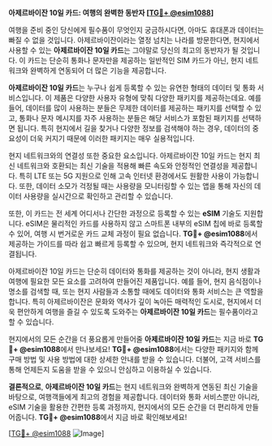 **아제르바이잔 10일 카드: 여행의 완벽한 동반자 [[TG💪+ @esim1088](https://t.me/s/esim1088)]**

여행을 준비 중인 당신에게 필수품이 무엇인지 궁금하시다면, 아마도 휴대폰과 데이터는 빠질 수 없을 것입니다. 아제르바이잔이라는 열정 넘치는 나라를 방문한다면, 현지에서 사용할 수 있는 **아제르바이잔 10일 카드**는 그야말로 당신의 최고의 동반자가 될 것입니다. 이 카드는 단순히 통화나 문자만을 제공하는 일반적인 SIM 카드가 아닌, 현지 네트워크와 완벽하게 연동되어 더 많은 기능을 제공합니다.

**아제르바이잔 10일 카드**는 누구나 쉽게 등록할 수 있는 유연한 형태의 데이터 및 통화 서비스입니다. 이 제품은 다양한 사용자 유형에 맞춰 다양한 패키지를 제공하는데요. 예를 들어, 데이터를 많이 사용하는 분들은 무제한 데이터를 제공하는 패키지를 선택할 수 있고, 통화나 문자 메시지를 자주 사용하는 분들은 해당 서비스가 포함된 패키지를 선택하면 됩니다. 특히 현지에서 길을 찾거나 다양한 정보를 검색해야 하는 경우, 데이터의 중요성이 더욱 커지기 때문에 이러한 패키지는 매우 실용적입니다.

현지 네트워크와의 연결성 또한 중요한 요소입니다. 아제르바이잔 10일 카드는 현지 최신 네트워크와 호환되는 최신 기술을 적용해 빠른 속도와 안정적인 연결성을 제공합니다. 특히 LTE 또는 5G 지원으로 인해 고속 인터넷 환경에서도 원활한 사용이 가능합니다. 또한, 데이터 소모가 걱정될 때는 사용량을 모니터링할 수 있는 앱을 통해 자신의 데이터 사용량을 실시간으로 확인하고 관리할 수 있습니다.

또한, 이 카드는 전 세계 어디서나 간단한 과정으로 등록할 수 있는 **eSIM** 기술도 지원합니다. eSIM은 물리적인 카드를 사용하지 않고 스마트폰 내부의 eSIM 칩에 바로 등록할 수 있어, 여행 시 번거로운 카드 교체 과정이 필요 없습니다. **TG💪+ @esim1088**에서 제공하는 가이드를 따라 쉽고 빠르게 등록할 수 있으며, 현지 네트워크와 즉각적으로 연결됩니다.

아제르바이잔 10일 카드는 단순히 데이터와 통화를 제공하는 것이 아니라, 현지 생활과 여행에 필요한 모든 요소를 고려하여 만들어진 제품입니다. 예를 들어, 현지 음식점이나 명소를 검색할 때, 또는 현지 사람들과 소통할 때에도 데이터와 통화 서비스는 큰 역할을 합니다. 특히 아제르바이잔은 문화와 역사가 깊이 녹아든 매력적인 도시로, 현지에서 더욱 편안하게 여행을 즐길 수 있도록 도와주는 **아제르바이잔 10일 카드**는 필수품이라고 할 수 있습니다.

현지에서의 모든 순간을 더 풍요롭게 만들어줄 **아제르바이잔 10일 카드**는 지금 바로 **TG💪+ @esim1088**에서 만나보세요! **TG💪+ @esim1088**에서는 다양한 패키지와 함께 구매 방법 및 사용 방법에 대한 상세한 안내를 받을 수 있습니다. 더불어, 고객 서비스를 통해 언제든지 도움을 받을 수 있으니 안심하고 이용하실 수 있습니다.

**결론적으로**, **아제르바이잔 10일 카드**는 현지 네트워크와 완벽하게 연동된 최신 기술을 바탕으로, 여행객들에게 최고의 경험을 제공합니다. 데이터와 통화 서비스뿐만 아니라, eSIM 기술을 활용한 간편한 등록 과정까지, 현지에서의 모든 순간을 더 편리하게 만들어줍니다. **TG💪+ @esim1088**에서 지금 바로 확인해보세요!

[[TG💪+ @esim1088](https://t.me/s/esim1088) ![Image](https://i.postimg.cc/Y0z9fWf4/image.png)]